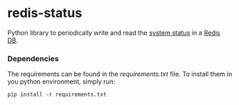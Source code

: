 redis-status
============

Python library to periodically write and read the [system status](http://pythonhosted.org/psutil/) in a [Redis DB](http://redis.io/).


### Dependencies

The requirements can be found in the _requirements.txt_ file. 
To install them in you python environment, simply run:

    pip install -r requirements.txt
